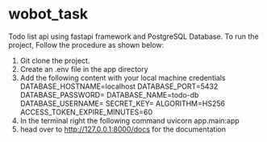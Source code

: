 # wobot_task
Todo list api using fastapi framework and PostgreSQL Database.
To run the project, Follow the procedure as shown below:
  1. Git clone the project.
  2. Create an .env file in the app directory
  3. Add the following content with your local machine credentials
  DATABASE_HOSTNAME=localhost
  DATABASE_PORT=5432
  DATABASE_PASSWORD=<PASSWORD>
  DATABASE_NAME=todo-db
  DATABASE_USERNAME=<USERNAME>
  SECRET_KEY=<SECRET KEY>
  ALGORITHM=HS256
  ACCESS_TOKEN_EXPIRE_MINUTES=60
  4. In the terminal right the following command
      uvicorn app.main:app 
  5. head over to http://127.0.0.1:8000/docs for the documentation
